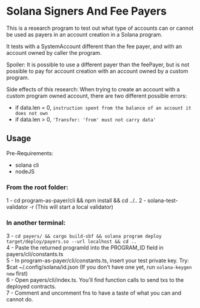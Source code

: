 # Solana Signers And Fee Payers
This is a research program to test out what type of accounts can or cannot be used as payers in an account creation in a Solana program.

It tests with a SystemAccount different than the fee payer, and with an account owned by caller the program.

Spoiler: It is possible to use a different payer than the feePayer, but is not possible to pay for account creation with an account owned by a custom program.

Side effects of this research: When trying to create an account with a custom program owned account, there are two different possible errors:
- if data.len = 0, `instruction spent from the balance of an account it does not own`
- if data.len > 0, `'Transfer: 'from' must not carry data'`


## Usage
Pre-Requirements:
* solana cli
* nodeJS

### From the root folder:
1 - cd program-as-payer/cli && npm install && cd ../..
2 - solana-test-validator -r (This will start a local validator)  

### In another terminal:
3 - `cd payers/ && cargo build-sbf && solana program deploy target/deploy/payers.so --url localhost && cd ..`  
4 - Paste the returned programId into the PROGRAM_ID field in payers/cli/constants.ts   
5 - In program-as-payer/cli/constants.ts, insert your test private key. Try: $cat ~/.config/solana/id.json (If you don't have one yet, run `solana-keygen new` first)  
6 - Open payers/cli/index.ts. You'll find function calls to send txs to the deployed contracts.  
7 - Comment and uncomment fns to have a taste of what you can and cannot do.  